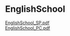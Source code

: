 # EnglishSchool
[EnglishSchool_SP.pdf](https://github.com/user-attachments/files/18161075/EnglishSchool_SP.pdf)<br>
[EnglishSchool_PC.pdf](https://github.com/user-attachments/files/18161071/EnglishSchool_PC.pdf)
